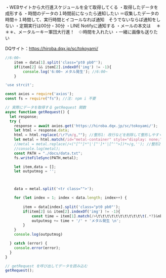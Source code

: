 ・WEBサイトから大行進スケジュールを全て取得してくる
・取得したデータを成形する
・時間のデータの１時間前になったら通知したい
＝収集したデータの時間＋１時間して、実行時間とイコールなれば通知　そうでないならば通知をしない
・定期実行は00分・30分
・LINE Notifyに通知する
・メールの本文は
　＊＊＊、メータルーキー軍団大行進！　⇦時間を入れたい
・一緒に画像も送りたい


DQサイト：https://hiroba.dqx.jp/sc/tokoyami/

```js
//6:00~ 
    item = data[1].split('class="pt0 pb0"');
    if(item[2] && item[2].indexOf('img') != -1){
        console.log('6:00~ メタル発生'); //6:00~
    }
```

```js
'use strcit';

const axios = require('axios');
const fs = require("fs"); //注: npm i 不要

// 実際にデータを取得する getRequest 関数
async function getRequest() {
  let response;
  try {
    response = await axios.get('https://hiroba.dqx.jp/sc/tokoyami/');
    let html = response.data;
    html = html.replace(/\r?\n/g,""); //整形1: 改行などを削除して整形しやすくする
    let metal = html.match(/id="metal-container" style="display: none;">(.*?)<\/div>/)[1];
    //metal = metal.replace(/<("[^"]*"|'[^']*'|[^'">])*>/g,''); //整形2: タグを削除
    //console.log(metal);
    const PATH = "./docs/data.txt";
    fs.writeFileSync(PATH,metal);

    let item,data = [];
    let outputmsg = ''; 



    data = metal.split('<tr class="">');

    for (let index = 1; index < data.length; index++) {
       
        item = data[index].split('class="pt0 pb0"');
        if(item[2] && item[2].indexOf('img') != -1){
            const time = item[1].match(/>\t\t\t\t\t\t\t\t\t\t\t(.*?)&nbsp/)[1];
            outputmsg += time + '/' + 'メタル発生 \n';
        }   
    }
    console.log(outputmsg)

  } catch (error) {
    console.error(error);
  }
}

// getRequest を呼び出してデータを読み込む
getRequest();
```